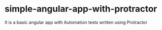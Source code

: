 # simple-angular-app-with-protractor
It is a basic angular app with Automation tests written using Protractor
